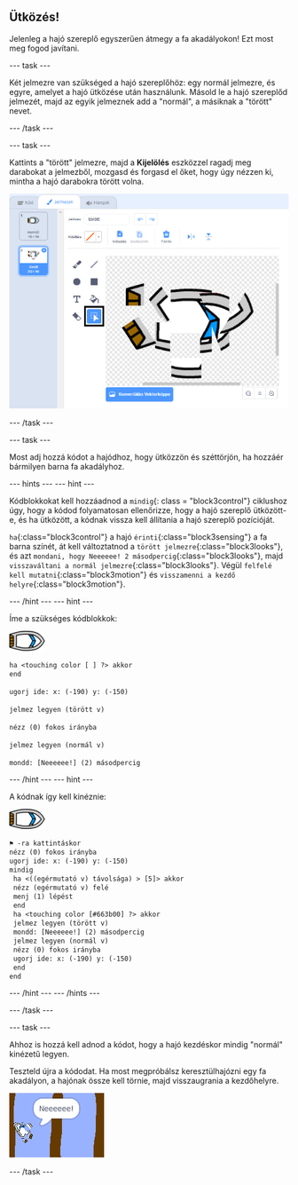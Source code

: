 ## Ütközés!

Jelenleg a hajó szereplő egyszerűen átmegy a fa akadályokon! Ezt most meg fogod javítani.

\--- task \---

Két jelmezre van szükséged a hajó szereplőhöz: egy normál jelmezre, és egyre, amelyet a hajó ütközése után használunk. Másold le a hajó szereplőd jelmezét, majd az egyik jelmeznek add a "normál", a másiknak a "törött" nevet.

\--- /task \---

\--- task \---

Kattints a "törött" jelmezre, majd a **Kijelölés** eszközzel ragadj meg darabokat a jelmezből, mozgasd és forgasd el őket, hogy úgy nézzen ki, mintha a hajó darabokra törött volna.

![képernyőkép](images/boat-hit-costume-annotated.png)

\--- /task \---

\--- task \---

Most adj hozzá kódot a hajódhoz, hogy ütközzön és széttörjön, ha hozzáér bármilyen barna fa akadályhoz.

\--- hints \--- \--- hint \---

Kódblokkokat kell hozzáadnod a `mindig`{: class = "block3control"} ciklushoz úgy, hogy a kódod folyamatosan ellenőrizze, hogy a hajó szereplő ütközött-e, és ha ütközött, a kódnak vissza kell állítania a hajó szereplő pozícióját.

`ha`{:class="block3control"} a hajó `érinti`{:class="block3sensing"} a fa barna színét, át kell változtatnod a `törött jelmezre`{:class="block3looks"}, és azt `mondani, hogy Neeeeee! 2 másodpercig`{:class="block3looks"}, majd `visszaváltani a normál jelmezre`{:class="block3looks"}. Végül `felfelé kell mutatni`{:class="block3motion"} és `visszamenni a kezdő helyre`{:class="block3motion"}.

\--- /hint \--- \--- hint \---

Íme a szükséges kódblokkok:

![hajó szereplő](images/boat_resize.png)

```blocks3
ha <touching color [ ] ?> akkor
end

ugorj ide: x: (-190) y: (-150)

jelmez legyen (törött v)

nézz (0) fokos irányba

jelmez legyen (normál v)

mondd: [Neeeeee!] (2) másodpercig
```

\--- /hint \--- \--- hint \---

A kódnak így kell kinéznie:

![hajó szereplő](images/boat_resize.png)

```blocks3
⚑ -ra kattintáskor
nézz (0) fokos irányba
ugorj ide: x: (-190) y: (-150)
mindig 
 ha <((egérmutató v) távolsága) > [5]> akkor 
 nézz (egérmutató v) felé
 menj (1) lépést
 end
 ha <touching color [#663b00] ?> akkor 
 jelmez legyen (törött v)
 mondd: [Neeeeee!] (2) másodpercig
 jelmez legyen (normál v)
 nézz (0) fokos irányba
 ugorj ide: x: (-190) y: (-150)
 end
end
```

\--- /hint \--- \--- /hints \---

\--- /task \---

\--- task \---

Ahhoz is hozzá kell adnod a kódot, hogy a hajó kezdéskor mindig "normál" kinézetű legyen.

Teszteld újra a kódodat. Ha most megpróbálsz keresztülhajózni egy fa akadályon, a hajónak össze kell törnie, majd visszaugrania a kezdőhelyre.

![képernyőkép](images/boat-crash.png)

\--- /task \---
